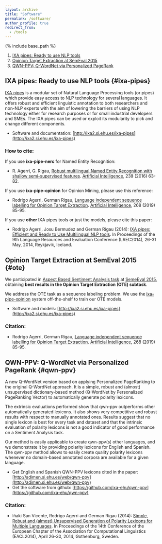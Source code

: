 ```yaml
---
layout: archive
title: "Software"
permalink: /software/
author_profile: true
redirect_from:
  - /tools
---
```


{% include base_path %}

1. [IXA pipes: Ready to use NLP tools](#ixa-pipes)
2. [Opinion Target Extraction at SemEval 2015](#ote)
3. [QWN-PPV: Q-WordNet via Personalized PageRank](#qwn-ppv)

## IXA pipes: Ready to use NLP tools {#ixa-pipes}

[IXA pipes](http://ixa2.si.ehu.es/ixa-pipes) is a modular set of Natural Language Processing tools (or pipes) which provide easy access to NLP technology for several languages. It offers robust and efficient linguistic annotation to both researchers and non-NLP experts with the aim of lowering the barriers of using NLP technology either for research purposes or for small industrial developers and SMEs. The IXA pipes can be used or exploit its modularity to pick and change different components.

+ Software and documentation: [http://ixa2.si.ehu.es/ixa-pipes](http://ixa2.si.ehu.es/ixa-pipes)

### How to cite:

If you use **ixa-pipe-nerc** for Named Entity Recognition:

+ R. Agerri, G. Rigau, [Robust multilingual Named Entity Recognition with shallow semi-supervised features](http://authors.elsevier.com/a/1T5qP-c5CB15). [Artificial Intelligence](http://www.journals.elsevier.com/artificial-intelligence), 238 (2016) 63-82.

If you use **ixa-pipe-opinion** for Opinion Mining, please use this reference:

+ Rodrigo Agerri, German Rigau, [Language independent sequence labelling for Opinion Target Extraction](https://www.sciencedirect.com/science/article/abs/pii/S0004370218307392). [Artificial Intelligence](http://www.journals.elsevier.com/artificial-intelligence), 268 (2019) 85-95.

If you use **other** IXA pipes tools or just the models, please cite this paper:

+ Rodrigo Agerri, Josu Bermudez and German Rigau (2014): [IXA pipes: Efficient and Ready to Use Multilingual NLP tools](http://www.lrec-conf.org/proceedings/lrec2014/pdf/775_Paper.pdf). In Proceedings of the 9th Language Resources and Evaluation Conference (LREC2014), 26-31 May, 2014, Reykjavik, Iceland.

## Opinion Target Extraction at SemEval 2015 {#ote}

We participated in [Aspect Based Sentiment Analysis task](http://alt.qcri.org/semeval2015/task12/) at [SemeEval 2015](http://alt.qcri.org/semeval2015/), obtaining **best results in the Opinion Target Extraction (OTE) subtask**.

We address the OTE task as a sequence labeling problem. We use the [ixa-pipe-opinion](http://ixa2.si.ehu.es/ixa-pipes) system off-the-shelf to train our OTE models.

+ Software and models: [http://ixa2.si.ehu.es/ixa-pipes](http://ixa2.si.ehu.es/ixa-pipes)

### Citation:

+ Rodrigo Agerri, German Rigau, [Language independent sequence labelling for Opinion Target Extraction](https://www.sciencedirect.com/science/article/abs/pii/S0004370218307392). [Artificial Intelligence](http://www.journals.elsevier.com/artificial-intelligence), 268 (2019) 85-95.

## QWN-PPV: Q-WordNet via Personalized PageRank {#qwn-ppv}

A new Q-WordNet version based on applying Personalized PageRanking to the original Q-WordNet approach. It is a simple, robust and (almost) unsupervised dictionary-based method (Q-WordNet by Personalized PageRanking Vector) to automatically generate polarity lexicons.

The extrinsic evaluations performed show that qwn-ppv outperforms other automatically generated lexicons. It also shows very competitive and robust results with respect to manually annotated ones. Results suggest that no single lexicon is best for every task and dataset and that the intrinsic evaluation of polarity lexicons is not a good indicator of good performance on a Sentiment Analysis task.

Our method is easily applicable to create qwn-ppv(s) other languages, and we demonstrate it by providing polarity lexicons for English and Spanish. The qwn-ppv method allows to easily create quality polarity lexicons whenever no domain-based annotated corpora are available for a given language.

+ Get English and Spanish QWN-PPV lexicons cited in the paper: [http://adimen.si.ehu.es/web/qwn-ppv](http://adimen.si.ehu.es/web/qwn-ppv)
+ Get the software from github: [https://github.com/ixa-ehu/qwn-ppv](https://github.com/ixa-ehu/qwn-ppv)

### Citation:

+ Iñaki San Vicente, Rodrigo Agerri and German Rigau (2014): [Simple, Robust and (almost) Unsupervised Generation of Polarity Lexicons for Multiple Languages](http://aclweb.org/anthology/E/E14/E14-1010.pdf). In Proceedings of the 14th Conference of the European Chapter of the Association for Computational Linguistics (EACL2014), April 26-30, 2014, Gothenburg, Sweden.


